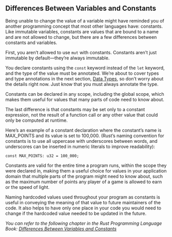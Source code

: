 ## Differences Between Variables and Constants

Being unable to change the value of a variable might have reminded you of another programming concept that most other languages have: constants. Like immutable variables, constants are values that are bound to a name and are not allowed to change, but there are a few differences between constants and variables.

First, you aren’t allowed to use `mut` with constants. Constants aren’t just immutable by default—they’re always immutable.

You declare constants using the `const` keyword instead of the `let` keyword, and the type of the value must be annotated. We’re about to cover types and type annotations in the next section, [Data Types](https://doc.rust-lang.org/stable/book/ch03-02-data-types.html#data-types), so don’t worry about the details right now. Just know that you must always annotate the type.

Constants can be declared in any scope, including the global scope, which makes them useful for values that many parts of code need to know about.

The last difference is that constants may be set only to a constant expression, not the result of a function call or any other value that could only be computed at runtime.

Here’s an example of a constant declaration where the constant’s name is MAX_POINTS and its value is set to 100,000. (Rust’s naming convention for constants is to use all uppercase with underscores between words, and underscores can be inserted in numeric literals to improve readability):

```
const MAX_POINTS: u32 = 100_000;
```


Constants are valid for the entire time a program runs, within the scope they were declared in, making them a useful choice for values in your application domain that multiple parts of the program might need to know about, such as the maximum number of points any player of a game is allowed to earn or the speed of light.

Naming hardcoded values used throughout your program as constants is useful in conveying the meaning of that value to future maintainers of the code. It also helps to have only one place in your code you would need to change if the hardcoded value needed to be updated in the future.

_You can refer to the following chapter in the Rust Programming Language Book: [Differences Between Variables and Constants](https://doc.rust-lang.org/stable/book/ch03-01-variables-and-mutability.html#differences-between-variables-and-constants)_